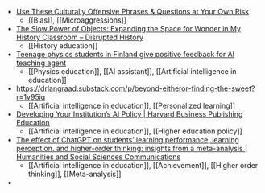 - [Use These Culturally Offensive Phrases & Questions at Your Own Risk](https://www.ictinc.ca/blog/culturally-offensive-phrases)
	- [[Bias]], [[Microaggressions]]
- [The Slow Power of Objects: Expanding the Space for Wonder in My History Classroom – Disrupted History](https://disruptedhistory.com/2025/05/09/the-slow-power-of-objects-expanding-the-space-for-wonder-in-my-history-classroom/)
	- [[History education]]
- [Teenage physics students in Finland give positive feedback for AI teaching agent](https://phys.org/news/2025-02-teenage-physics-students-finland-positive.html)
	- [[Physics education]], [[AI assistant]], [[Artificial intelligence in education]]
- https://drlangraad.substack.com/p/beyond-eitheror-finding-the-sweet?r=1v95iq
	- [[Artificial intelligence in education]], [[Personalized learning]]
- [Developing Your Institution’s AI Policy | Harvard Business Publishing Education](https://hbsp.harvard.edu/inspiring-minds/guidelines-effective-ai-policy?cid=email%7Cmarketo%7C2025-05-09-inspiring-minds-digest%7C46871126%7Cthought-lead-inspiring-minds%7Ceducator%7Cinspiring-minds-article%7Cmay2025&acctID=23159346)
	- [[Artificial intelligence in education]], [[Higher education policy]]
- [The effect of ChatGPT on students’ learning performance, learning perception, and higher-order thinking: insights from a meta-analysis | Humanities and Social Sciences Communications](https://www.nature.com/articles/s41599-025-04787-y)
	- [[Artificial intelligence in education]], [[Achievement]], [[Higher order thinking]], [[Meta-analysis]]
-